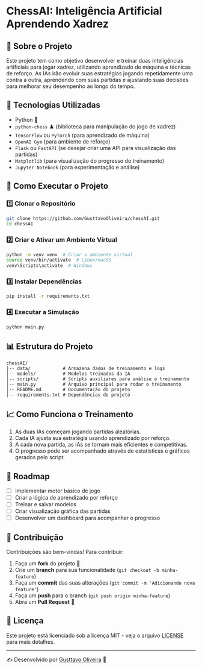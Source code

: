 # ChessAI: Inteligência Artificial Aprendendo Xadrez

## 📌 Sobre o Projeto
Este projeto tem como objetivo desenvolver e treinar duas inteligências artificiais para jogar xadrez, utilizando aprendizado de máquina e técnicas de reforço. As IAs irão evoluir suas estratégias jogando repetidamente uma contra a outra, aprendendo com suas partidas e ajustando suas decisões para melhorar seu desempenho ao longo do tempo.

## 🧠 Tecnologias Utilizadas
- Python 🐍
- `python-chess` ♟️ (biblioteca para manipulação do jogo de xadrez)
- `TensorFlow` ou `PyTorch` (para aprendizado de máquina)
- `OpenAI Gym` (para ambiente de reforço)
- `Flask` ou `FastAPI` (se desejar criar uma API para visualização das partidas)
- `Matplotlib` (para visualização do progresso do treinamento)
- `Jupyter Notebook` (para experimentação e análise)

## 🚀 Como Executar o Projeto

### 1️⃣ Clonar o Repositório
```bash
git clone https://github.com/GusttavoOliveira/chessAI.git
cd chessAI
```

### 2️⃣ Criar e Ativar um Ambiente Virtual
```bash
python -m venv venv  # Criar o ambiente virtual
source venv/bin/activate  # Linux/macOS
venv\Scripts\activate  # Windows
```

### 3️⃣ Instalar Dependências
```bash
pip install -r requirements.txt
```

### 4️⃣ Executar a Simulação
```bash
python main.py
```

## 📊 Estrutura do Projeto
```
chessAI/
│-- data/            # Armazena dados de treinamento e logs
│-- models/          # Modelos treinados da IA
│-- scripts/         # Scripts auxiliares para análise e treinamento
│-- main.py          # Arquivo principal para rodar o treinamento
│-- README.md        # Documentação do projeto
│-- requirements.txt # Dependências do projeto
```

## 📈 Como Funciona o Treinamento
1. As duas IAs começam jogando partidas aleatórias.
2. Cada IA ajusta sua estratégia usando aprendizado por reforço.
3. A cada nova partida, as IAs se tornam mais eficientes e competitivas.
4. O progresso pode ser acompanhado através de estatísticas e gráficos gerados pelo script.

## 📌 Roadmap
- [ ] Implementar motor básico de jogo
- [ ] Criar a lógica de aprendizado por reforço
- [ ] Treinar e salvar modelos
- [ ] Criar visualização gráfica das partidas
- [ ] Desenvolver um dashboard para acompanhar o progresso

## 🤝 Contribuição
Contribuições são bem-vindas! Para contribuir:
1. Faça um **fork** do projeto 🍴
2. Crie um **branch** para sua funcionalidade (`git checkout -b minha-feature`)
3. Faça um **commit** das suas alterações (`git commit -m 'Adicionando nova feature'`)
4. Faça um **push** para o branch (`git push origin minha-feature`)
5. Abra um **Pull Request** 📢

## 📜 Licença
Este projeto está licenciado sob a licença MIT - veja o arquivo [LICENSE](LICENSE) para mais detalhes.

---
✍️ Desenvolvido por [Gusttavo Oliveira](https://github.com/GusttavoOliveira) 🚀

